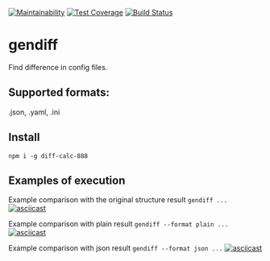 [![Maintainability](https://api.codeclimate.com/v1/badges/1ab0371f06fd6771f5e3/maintainability)](https://codeclimate.com/github/NikiforovJacob/Gendiff/maintainability)
[![Test Coverage](https://api.codeclimate.com/v1/badges/1ab0371f06fd6771f5e3/test_coverage)](https://codeclimate.com/github/NikiforovJacob/Gendiff/test_coverage)
[![Build Status](https://travis-ci.org/NikiforovJacob/Gendiff.svg?branch=master)](https://travis-ci.org/NikiforovJacob/Gendiff)

# gendiff
Find difference in config files.

## Supported formats:
.json, .yaml, .ini

## Install
`npm i -g diff-calc-888`

## Examples of execution
Example comparison with the original structure result 
`gendiff ...`
[![asciicast](https://asciinema.org/a/ph7x5OFuNP0FUl7mTmzwRNtXl.svg)](https://asciinema.org/a/ph7x5OFuNP0FUl7mTmzwRNtXl)

Example comparison with plain result 
`gendiff --format plain ...`
[![asciicast](https://asciinema.org/a/efS8ZaROgwpfRs27t4ahdGOL9.svg)](https://asciinema.org/a/efS8ZaROgwpfRs27t4ahdGOL9)

Example comparison with json result 
`gendiff --format json ...`
[![asciicast](https://asciinema.org/a/AWI0KxdzTEJzEjoOG0yaP5CRN.svg)](https://asciinema.org/a/AWI0KxdzTEJzEjoOG0yaP5CRN)
